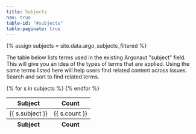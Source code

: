 ```yaml
---
title: Subjects
nav: true
table-id: "#subjects"
table-paginate: true
---
```

{% assign subjects = site.data.argo_subjects_filtered %}
 
The table below lists terms used in the existing Argonaut "subject" field.
This will give you an idea of the types of terms that are applied.
Using the same terms listed here will help users find related content across issues.
Search and sort to find related terms.

<table id="subjects" class="table table-striped">
    <thead>
       <tr>
          <th>Subject</th>
          <th>Count</th>
       </tr>
    </thead>
    <tfoot>
       <tr>
          <th>Subject</th>
          <th>Count</th>
       </tr>
    </tfoot>
    <tbody>
    {% for s in subjects %}
    <tr>
       <td >{{ s.subject }}</td>
       <td >{{ s.count }}</td>
    </tr>
    {% endfor %}
    </tbody>
</table>	